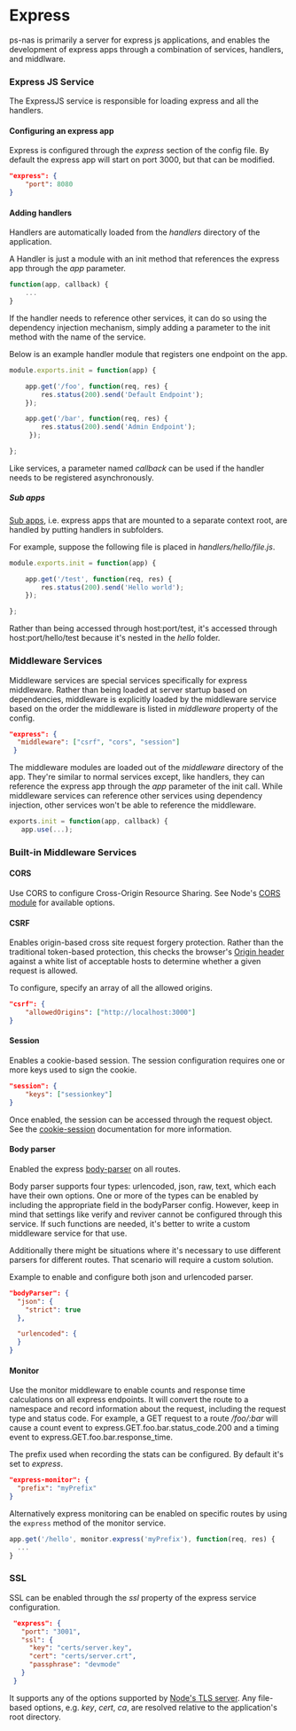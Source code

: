 # Express

ps-nas is primarily a server for express js applications, and enables the development of express apps through a combination of services, handlers, and middlware.

### Express JS Service
The ExpressJS service is responsible for loading express and all the handlers.

#### Configuring an express app
Express is configured through the *express* section of the config file.
By default the express app will start on port 3000, but that can be modified.

```json
"express": {
    "port": 8080
}
```

#### Adding handlers
Handlers are automatically loaded from the *handlers* directory of the application.

A Handler is just a module with an init method that references the express app through the *app* parameter.
```js
function(app, callback) {
    ...
}
```

If the handler needs to reference other services, it can do so using the dependency injection mechanism,
simply adding a parameter to the init method with the name of the service.

Below is an example handler module that registers one endpoint on the app.

 ```js
 module.exports.init = function(app) {

     app.get('/foo', function(req, res) {
         res.status(200).send('Default Endpoint');
     });

     app.get('/bar', function(req, res) {
         res.status(200).send('Admin Endpoint');
      });

 };

 ```

Like services, a parameter named *callback* can be used if the handler needs to be registered asynchronously.

##### Sub apps
[Sub apps](http://expressjs.com/4x/api.html#app.mountpath), i.e. express apps that are mounted to a separate context root,
are handled by putting handlers in subfolders.

For example, suppose the following file is placed in *handlers/hello/file.js*.

 ```js
 module.exports.init = function(app) {

     app.get('/test', function(req, res) {
         res.status(200).send('Hello world');
     });

 };

 ```

 Rather than being accessed through host:port/test, it's accessed through host:port/hello/test because it's nested in
 the *hello* folder.

### Middleware Services

Middleware services are special services specifically for express middleware.
Rather than being loaded at server startup based on dependencies,
middleware is explicitly loaded by the middleware service based on the order the middleware is listed in *middleware* property of the config.

```json
"express": {
  "middleware": ["csrf", "cors", "session"]
 }
```

The middleware modules are loaded out of the *middleware* directory of the app.
They're similar to normal services except, like handlers, they can reference the express app through the *app* parameter of the init call.
While middleware services can reference other services using dependency injection, other services won't be able to reference the middleware.

```js
exports.init = function(app, callback) {
   app.use(...);
```

### Built-in Middleware Services

#### CORS

Use CORS to configure Cross-Origin Resource Sharing.  See Node's [CORS module](https://github.com/troygoode/node-cors) for available options.

#### CSRF
Enables origin-based cross site request forgery protection.  Rather than the traditional token-based protection, this checks the browser's [Origin header](http://tools.ietf.org/id/draft-abarth-origin-03.html) against a white list of acceptable hosts to determine whether a given request is allowed.

To configure, specify an array of all the allowed origins.

```json
"csrf": {
    "allowedOrigins": ["http://localhost:3000"]
}
```

#### Session
Enables a cookie-based session.  The session configuration requires one or more keys used to sign the cookie.

```json
"session": {
    "keys": ["sessionkey"]
}
```

Once enabled, the session can be accessed through the request object.  See the [cookie-session](https://github.com/expressjs/cookie-session) documentation for more information.

#### Body parser
Enabled the express [body-parser](https://github.com/expressjs/body-parser) on all routes.

Body parser supports four types: urlencoded, json, raw, text, which each have their own options.
One or more of the types can be enabled by including the appropriate field in the bodyParser config.
However, keep in mind that settings like verify and reviver cannot be configured through this service.
If such functions are needed, it's better to write a custom middleware service for that use.

Additionally there might be situations where it's necessary to use different parsers for different routes.
That scenario will require a custom solution.

Example to enable and configure both json and urlencoded parser.

```json
"bodyParser": {
  "json": {
    "strict": true
  },

  "urlencoded": {
  }
}
```

#### Monitor
Use the monitor middleware to enable counts and response time calculations on all express endpoints.
It will convert the route to a namespace and record information about the request, including the request type and status code.
For example, a GET request to a route */foo/:bar* will cause a count event to express.GET.foo.bar.status_code.200 and
a timing event to express.GET.foo.bar.response_time.

The prefix used when recording the stats can be configured.  By default it's set to *express*.

```json
"express-monitor": {
  "prefix": "myPrefix"
}
```

Alternatively express monitoring can be enabled on specific routes by using the `express` method of the monitor service.

```js
app.get('/hello', monitor.express('myPrefix'), function(req, res) {
  ...
}
```

### SSL
SSL can be enabled through the *ssl* property of the express service configuration.

```json
 "express": {
   "port": "3001",
   "ssl": {
     "key": "certs/server.key",
     "cert": "certs/server.crt",
     "passphrase": "devmode"
   }
 }
```
It supports any of the options supported by [Node's TLS server]( http://nodejs.org/api/tls.html#tls_tls_createserver_options_secureconnectionlistener).  Any file-based options, e.g. *key*, *cert*, *ca*, are resolved relative to the application's root directory.
